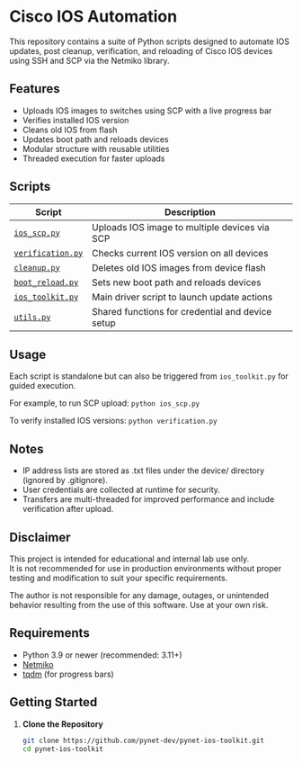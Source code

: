# Cisco IOS Automation

This repository contains a suite of Python scripts designed to automate IOS updates, post cleanup, verification, and reloading of Cisco IOS devices using SSH and SCP via the Netmiko library.

## Features

- Uploads IOS images to switches using SCP with a live progress bar
- Verifies installed IOS version
- Cleans old IOS from flash
- Updates boot path and reloads devices
- Modular structure with reusable utilities
- Threaded execution for faster uploads

## Scripts

| Script                                   | Description                                        |
|------------------------------------------|----------------------------------------------------|
| [`ios_scp.py`](ios-toolkit/ios_scp.py)               | Uploads IOS image to multiple devices via SCP      |
| [`verification.py`](ios-toolkit/verification.py)     | Checks current IOS version on all devices          |
| [`cleanup.py`](ios-toolkit/cleanup.py)               | Deletes old IOS images from device flash           |
| [`boot_reload.py`](ios-toolkit/boot_reload.py)       | Sets new boot path and reloads devices             |
| [`ios_toolkit.py`](ios-toolkit/ios_toolkit.py)       | Main driver script to launch update actions        |
| [`utils.py`](ios-toolkit/utils.py)                   | Shared functions for credential and device setup   |

## Usage

Each script is standalone but can also be triggered from `ios_toolkit.py` for guided execution.

For example, to run SCP upload:
`python ios_scp.py`

To verify installed IOS versions:
`python verification.py`

## Notes

- IP address lists are stored as .txt files under the device/ directory (ignored by .gitignore).
- User credentials are collected at runtime for security.
- Transfers are multi-threaded for improved performance and include verification after upload.

## Disclaimer

This project is intended for educational and internal lab use only.  
It is not recommended for use in production environments without proper testing and modification to suit your specific requirements.

The author is not responsible for any damage, outages, or unintended behavior resulting from the use of this software.
Use at your own risk.

## Requirements

- Python 3.9 or newer (recommended: 3.11+)
- [Netmiko](https://github.com/ktbyers/netmiko)
- [tqdm](https://pypi.org/project/tqdm/) (for progress bars)

##  Getting Started

1. **Clone the Repository**

   ```bash
   git clone https://github.com/pynet-dev/pynet-ios-toolkit.git
   cd pynet-ios-toolkit
